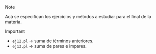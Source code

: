 > [!NOTE]  
> Acá se especifican los ejercicios y métodos a estudiar para el final de la materia.

> [!IMPORTANT]  
> - `ej12.pl` -> suma de términos anteriores.
> - `ej13.pl` -> suma de pares e impares.
